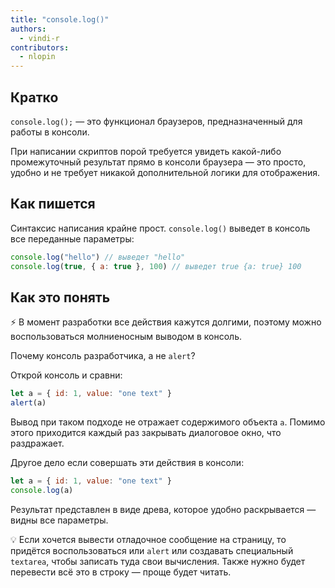 ```yaml
---
title: "console.log()"
authors:
  - vindi-r
contributors:
  - nlopin
---
```


## Кратко

`console.log();` — это функционал браузеров, предназначенный для работы в консоли.

При написании скриптов порой требуется увидеть какой-либо промежуточный результат прямо в консоли браузера — это просто, удобно и не требует никакой дополнительной логики для отображения.

## Как пишется

Синтаксис написания крайне прост. `console.log()` выведет в консоль все переданные параметры:

```js
console.log("hello") // выведет "hello"
console.log(true, { a: true }, 100) // выведет true {a: true} 100
```

## Как это понять

⚡️ В момент разработки все действия кажутся долгими, поэтому можно воспользоваться молниеносным выводом в консоль.

Почему консоль разработчика, а не `alert`?

Открой консоль и сравни:

```js
let a = { id: 1, value: "one text" }
alert(a)
```

Вывод при таком подходе не отражает содержимого объекта `а`. Помимо этого приходится каждый раз закрывать диалоговое окно, что раздражает.

Другое дело если совершать эти действия в консоли:

```js
let a = { id: 1, value: "one text" }
console.log(a)
```

Результат представлен в виде древа, которое удобно раскрывается — видны все параметры.

💡 Если хочется вывести отладочное сообщение на страницу, то придётся воспользоваться или `alert` или создавать специальный `textarea`, чтобы записать туда свои вычисления. Также нужно будет перевести всё это в строку — проще будет читать.
